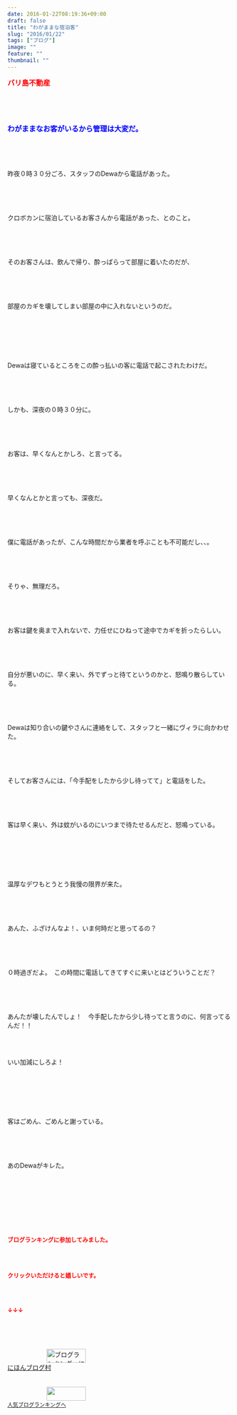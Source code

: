 ```yaml
---
date: 2016-01-22T08:19:36+09:00
draft: false
title: "わがままな宿泊客"
slug: "2016/01/22"
tags: ["ブログ"]
image: ""
feature: ""
thumbnail: ""
---
```

<p><font color="#ff0000" size="3"><strong>バリ島不動産</strong></font></p><br/><br/><br/><p><font color="#0000ff" size="3"><strong>わがままなお客がいるから管理は大変だ。</strong></font></p><br/><br/><br/><p>昨夜０時３０分ごろ、スタッフのDewaから電話があった。</p><br/><p><br/><br/>クロボカンに宿泊しているお客さんから電話があった、とのこと。</p><br/><br/><br/><p>そのお客さんは、飲んで帰り、酔っぱらって部屋に着いたのだが、</p><br/><br/><br/><p>部屋のカギを壊してしまい部屋の中に入れないというのだ。</p><br/><br/><br/><p><br/><br/>Dewaは寝ているところをこの酔っ払いの客に電話で起こされたわけだ。</p><br/><br/><br/><p>しかも、深夜の０時３０分に。</p><br/><br/><br/><p>お客は、早くなんとかしろ、と言ってる。</p><br/><p><br/><br/>早くなんとかと言っても、深夜だ。</p><br/><br/><br/><p>僕に電話があったが、こんな時間だから業者を呼ぶことも不可能だし、、。</p><br/><br/><br/><p>そりゃ、無理だろ。</p><br/><p><br/><br/>お客は鍵を奥まで入れないで、力任せにひねって途中でカギを折ったらしい。</p><br/><p><br/><br/>自分が悪いのに、早く来い、外でずっと待てというのかと、怒鳴り散らしている。</p><br/><p><br/><br/>Dewaは知り合いの鍵やさんに連絡をして、スタッフと一緒にヴィラに向かわせた。</p><br/><p><br/><br/>そしてお客さんには、「今手配をしたから少し待ってて」と電話をした。</p><br/><br/><br/><p>客は早く来い、外は蚊がいるのにいつまで待たせるんだと、怒鳴っている。</p><br/><br/><br/><br/><br/><p>温厚なデワもとうとう我慢の限界が来た。</p><br/><p><br/><br/>あんた、ふざけんなよ！、いま何時だと思ってるの？</p><br/><br/><br/><p>０時過ぎだよ。　この時間に電話してきてすぐに来いとはどういうことだ？</p><br/><br/><br/><p>あんたが壊したんでしょ！　今手配したから少し待ってと言うのに、何言ってるんだ！！<br/><br/></p><br/><p>いい加減にしろよ！</p><br/><br/><br/><br/><br/><p>客はごめん、ごめんと謝っている。</p><br/><br/><br/><p>あのDewaがキレた。</p><br/><br/><br/><br/><br/><br/><br/><p><font color="#ff0000" size="2"><strong>ブログランキングに参加してみました。<br/><br/></strong></font></p><br/><p><font color="#ff0000" size="2"><strong>クリックいただけると嬉しいです。<br/><br/></strong></font></p><br/><p><font color="#ff0000" size="2"><strong>↓↓↓</strong></font></p><br/><p><br/><br/><a href="ranking.html" target="_blank"><img border="0" alt="ブログランキング・にほんブログ村へ" src="data:image/svg+xml;charset=utf-8,%3Csvg%20xmlns%3D%22http%3A%2F%2Fwww.w3.org%2F2000%2Fsvg%22%20title%3D%22Placeholder%20for%20Images%22%20role%3D%22presentation%22%20viewBox%3D%220%200%2088%2031%22%20%2F%3E" width="88" height="31" data-src="https://img-proxy.blog-video.jp/images?url=http%3A%2F%2Fwww.blogmura.com%2Fimg%2Fwww88_31.gif" style="aspect-ratio: auto 88 / 31;"/><noscript><img border="0" alt="ブログランキング・にほんブログ村へ" src="https://img-proxy.blog-video.jp/images?url=http%3A%2F%2Fwww.blogmura.com%2Fimg%2Fwww88_31.gif" width="88" height="31"></noscript></a><br/> <a href="ranking.html" target="_blank">にほんブログ村</a><br/> <br/><br/><a title="人気ブログランキングへ" href="link.php?1804582"><img border="0" src="data:image/svg+xml;charset=utf-8,%3Csvg%20xmlns%3D%22http%3A%2F%2Fwww.w3.org%2F2000%2Fsvg%22%20title%3D%22Placeholder%20for%20Images%22%20role%3D%22presentation%22%20viewBox%3D%220%200%2088%2031%22%20%2F%3E" width="88" height="31" data-src="https://blog.with2.net/img/banner/banner_22.gif" style="aspect-ratio: auto 88 / 31;"/><noscript><img border="0" src="https://blog.with2.net/img/banner/banner_22.gif" width="88" height="31"></noscript></a><br/> <a style="FONT-SIZE: 12px" href="link.php?1804582">人気ブログランキングへ</a><br/> </p><br/><br/><br/><p><br/><br/></p>

